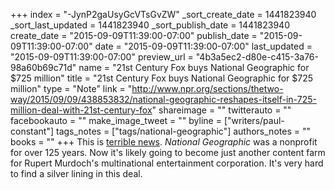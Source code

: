 +++
index = "-JynP2gaUsyGcVTsGvZW"
_sort_create_date = 1441823940
_sort_last_updated = 1441823940
_sort_publish_date = 1441823940
create_date = "2015-09-09T11:39:00-07:00"
publish_date = "2015-09-09T11:39:00-07:00"
date = "2015-09-09T11:39:00-07:00"
last_updated = "2015-09-09T11:39:00-07:00"
preview_url = "4b3a5ec2-d80e-c415-3a76-98a60b69c71d"
name = "21st Century Fox buys National Geographic for $725 million"
title = "21st Century Fox buys National Geographic for $725 million"
type = "Note"
link = "http://www.npr.org/sections/thetwo-way/2015/09/09/438853832/national-geographic-reshapes-itself-in-725-million-deal-with-21st-century-fox"
shareimage = ""
twitterauto = ""
facebookauto = ""
make_image_tweet = ""
byline = ["writers/paul-constant"]
tags_notes = ["tags/national-geographic"]
authors_notes = ""
books = ""
+++
This is [terrible news](http://www.npr.org/sections/thetwo-way/2015/09/09/438853832/national-geographic-reshapes-itself-in-725-million-deal-with-21st-century-fox). *National Geographic* was a nonprofit for over 125 years. Now it's likely going to become just another content farm for Rupert Murdoch's multinational entertainment corporation. It's very hard to find a silver lining in this deal.